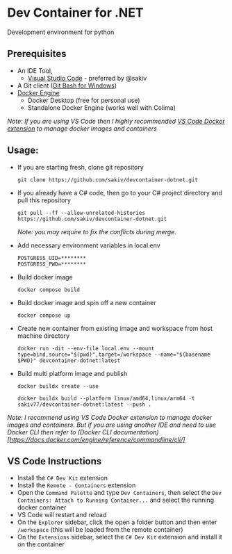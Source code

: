 # Dev Container for .NET
Development environment for python

## Prerequisites
- An IDE Tool,  
    - [Visual Studio Code](https://code.visualstudio.com/download) - preferred by @sakiv
- A Git client ([Git Bash for Windows](https://git-scm.com/downloads))
- [Docker Engine](https://docs.docker.com/engine/install/)
    - Docker Desktop (free for personal use) 
    - Standalone Docker Engine (works well with Colima)

*Note: If you are using VS Code then I highly recommended [VS Code Docker extension](https://marketplace.visualstudio.com/items?itemName=ms-azuretools.vscode-docker) to manage docker images and containers*

## Usage:

- If you are starting fresh, clone git repository
    ```
    git clone https://github.com/sakiv/devcontainer-dotnet.git
    ```

- If you already have a C# code, then go to your C# project directory and pull this repository
    ```
    git pull --ff --allow-unrelated-histories https://github.com/sakiv/devcontainer-dotnet.git
    ```
    *Note: you may require to fix the conflicts during merge.*

- Add necessary environment variables in local.env
    ```
    POSTGRESS_UID=********
    POSTGRESS_PWD=********
    ```

- Build docker image
    ```
    docker compose build
    ```

- Build docker image and spin off a new container
    ```
    docker compose up
    ```

- Create new container from existing image and workspace from host machine directory
    ```
    docker run -dit --env-file local.env --mount type=bind,source="$(pwd)",target=/workspace --name="$(basename $PWD)" devcontainer-dotnet:latest
    ```

- Build multi platform image and publish
    ```
    docker buildx create --use

    docker buildx build --platform linux/amd64,linux/arm64 -t sakiv77/devcontainer-dotnet:latest --push .
    ```

*Note: I recommend using VS Code Docker extension to manage docker images and containers. But if you are using another IDE and need to use Docker CLI then refer to (Docker CLI documentation)[https://docs.docker.com/engine/reference/commandline/cli/]*

## VS Code Instructions

- Install the `C# Dev Kit` extension
- Install the `Remote - Containers` extension
- Open the `Command Palette` and type `Dev Containers`, then select the `Dev Containers: Attach to Running Container...` and select the running docker container
- VS Code will restart and reload
- On the `Explorer` sidebar, click the open a folder button and then enter `/workspace` (this will be loaded from the remote container)
- On the `Extensions` sidebar, select the `C# Dev Kit` extension and install it on the container




